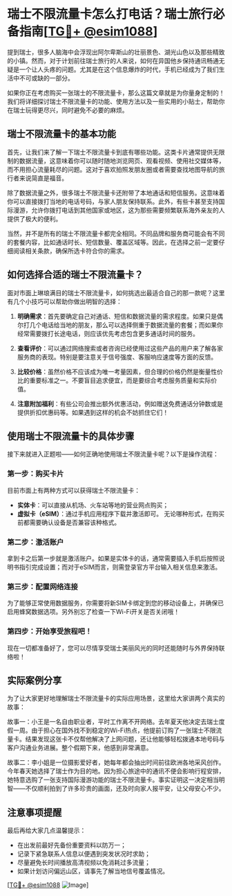 # 瑞士不限流量卡怎么打电话？瑞士旅行必备指南[[TG💪+ @esim1088](https://t.me/s/esim1088)]

提到瑞士，很多人脑海中会浮现出阿尔卑斯山的壮丽景色、湖光山色以及那些精致的小镇。然而，对于计划前往瑞士旅行的人来说，如何在异国他乡保持通讯畅通无疑是一个让人头疼的问题。尤其是在这个信息爆炸的时代，手机已经成为了我们生活中不可或缺的一部分。

如果你正在考虑购买一张瑞士的不限流量卡，那么这篇文章就是为你量身定制的！我们将详细探讨瑞士不限流量卡的功能、使用方法以及一些实用的小贴士，帮助你在瑞士玩得更尽兴，同时避免不必要的麻烦。

## 瑞士不限流量卡的基本功能

首先，让我们来了解一下瑞士不限流量卡到底有哪些功能。这类卡片通常提供无限制的数据流量，这意味着你可以随时随地浏览网页、观看视频、使用社交媒体等，而不用担心流量耗尽的问题。这对于喜欢拍照发朋友圈或者需要查找地图导航的旅行者来说简直是福音。

除了数据流量之外，很多瑞士不限流量卡还附带了本地通话和短信服务。这意味着你可以直接拨打当地的电话号码，与家人朋友保持联系。此外，有些卡甚至支持国际漫游，允许你拨打电话到其他国家或地区，这为那些需要频繁联系海外亲友的人提供了极大的便利。

当然，并不是所有的瑞士不限流量卡都完全相同。不同品牌和服务商可能会有不同的套餐内容，比如通话时长、短信数量、覆盖区域等。因此，在选择之前一定要仔细阅读相关条款，确保所选卡符合你的需求。

## 如何选择合适的瑞士不限流量卡？

面对市面上琳琅满目的瑞士不限流量卡，如何挑选出最适合自己的那一款呢？这里有几个小技巧可以帮助你做出明智的选择：

1. **明确需求**：首先要确定自己对通话、短信和数据流量的需求程度。如果只是偶尔打几个电话给当地的朋友，那么可以选择侧重于数据流量的套餐；而如果你经常需要拨打长途电话，则应该优先考虑包含更多通话时间的服务。

2. **查看评价**：可以通过网络搜索或者咨询已经使用过这些产品的用户来了解各家服务商的表现。特别是要注意关于信号强度、客服响应速度等方面的反馈。

3. **比较价格**：虽然价格不应该成为唯一考量因素，但合理的价格仍然是衡量性价比的重要标准之一。不要盲目追求便宜，而是要综合考虑服务质量和实际价值。

4. **注意附加福利**：有些公司会推出额外优惠活动，例如赠送免费通话分钟数或是提供折扣优惠码等。如果遇到这样的机会不妨抓住它们！

## 使用瑞士不限流量卡的具体步骤

接下来就进入正题啦——如何正确地使用瑞士不限流量卡呢？以下是操作流程：

### 第一步：购买卡片
目前市面上有两种方式可以获得瑞士不限流量卡：
- **实体卡**：可以直接从机场、火车站等地的营业网点购买；
- **虚拟卡（eSIM）**：通过手机应用程序下载并激活即可。
无论哪种形式，在购买前都需要确认设备是否兼容该种格式。

### 第二步：激活账户
拿到卡之后第一步就是激活账户。如果是实体卡的话，通常需要插入手机后按照说明书指引完成设置；而对于eSIM而言，则需登录官方平台输入相关信息来激活。

### 第三步：配置网络连接
为了能够正常使用数据服务，你需要将新SIM卡绑定到您的移动设备上，并确保已启用蜂窝数据选项。另外别忘了检查一下Wi-Fi开关是否关闭哦！

### 第四步：开始享受旅程吧！
现在一切都准备好了，您可以尽情享受瑞士美丽风光的同时还能随时与外界保持联络啦！

## 实际案例分享
为了让大家更好地理解瑞士不限流量卡的实际应用场景，这里给大家讲两个真实的故事：

故事一：小王是一名自由职业者，平时工作离不开网络。去年夏天他决定去瑞士度假一周。由于担心在国外找不到稳定的Wi-Fi热点，他提前订购了一张瑞士不限流量卡。结果发现这张卡不仅帮他解决了上网问题，还让他能够轻松拨通本地号码与客户沟通业务进展。整个假期下来，他感到非常满意。

故事二：李小姐是一位摄影爱好者，她每年都会抽出时间前往欧洲各地采风创作。今年春天她选择了瑞士作为目的地。因为担心旅途中的通讯不便会影响行程安排，她特意选购了一张支持国际漫游功能的瑞士不限流量卡。事实证明这一决定相当明智——不仅顺利拍到了许多珍贵的画面，还及时向家人报平安，让父母安心不少。

## 注意事项提醒
最后再给大家几点温馨提示：
- 在出发前最好先备份重要资料以防万一；
- 记录下紧急联系人信息以便遇到突发状况时求助；
- 尽量避免长时间播放高清视频以免消耗过多流量；
- 如果计划访问偏远山区，请事先了解当地信号覆盖情况。

[[TG💪+ @esim1088](https://t.me/s/esim1088) ![Image](https://i.postimg.cc/4NQfJmqS/Snipaste-2025-05-13-00-14-12.png)]